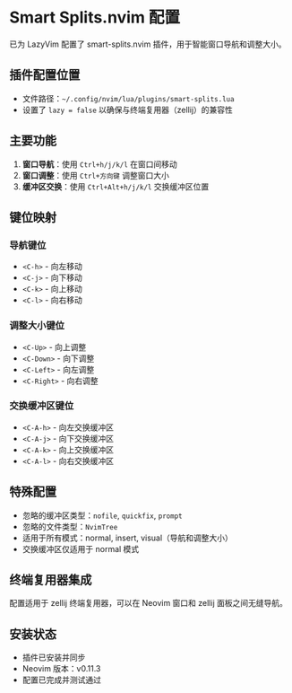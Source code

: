 # Smart Splits.nvim 配置

已为 LazyVim 配置了 smart-splits.nvim 插件，用于智能窗口导航和调整大小。

## 插件配置位置
- 文件路径：`~/.config/nvim/lua/plugins/smart-splits.lua`
- 设置了 `lazy = false` 以确保与终端复用器（zellij）的兼容性

## 主要功能
1. **窗口导航**：使用 `Ctrl+h/j/k/l` 在窗口间移动
2. **窗口调整**：使用 `Ctrl+方向键` 调整窗口大小
3. **缓冲区交换**：使用 `Ctrl+Alt+h/j/k/l` 交换缓冲区位置

## 键位映射
### 导航键位
- `<C-h>` - 向左移动
- `<C-j>` - 向下移动
- `<C-k>` - 向上移动
- `<C-l>` - 向右移动

### 调整大小键位
- `<C-Up>` - 向上调整
- `<C-Down>` - 向下调整
- `<C-Left>` - 向左调整
- `<C-Right>` - 向右调整

### 交换缓冲区键位
- `<C-A-h>` - 向左交换缓冲区
- `<C-A-j>` - 向下交换缓冲区
- `<C-A-k>` - 向上交换缓冲区
- `<C-A-l>` - 向右交换缓冲区

## 特殊配置
- 忽略的缓冲区类型：`nofile`, `quickfix`, `prompt`
- 忽略的文件类型：`NvimTree`
- 适用于所有模式：normal, insert, visual（导航和调整大小）
- 交换缓冲区仅适用于 normal 模式

## 终端复用器集成
配置适用于 zellij 终端复用器，可以在 Neovim 窗口和 zellij 面板之间无缝导航。

## 安装状态
- 插件已安装并同步
- Neovim 版本：v0.11.3
- 配置已完成并测试通过